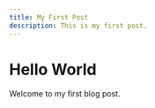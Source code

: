 ```yaml
---
title: My First Post
description: This is my first post.
---
```


# Hello World

Welcome to my first blog post.
